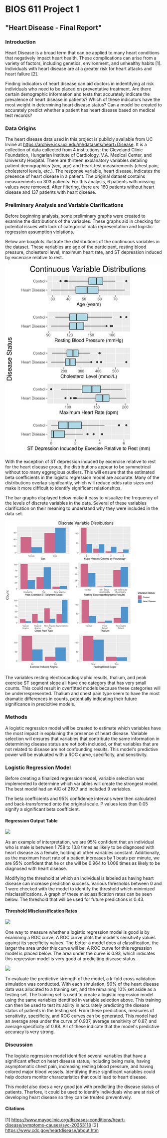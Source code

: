BIOS 611 Project 1
=======================
"Heart Disease - Final Report"
---------------------------

### Introduction

Heart Disease is a broad term that can be applied to many heart conditions that negatively impact heart health.  These complications can arise from a variety of factors, including genetics, environment, and unhealthy habits [1].  Individuals with heart disease are at a greater risk for heart attacks and heart failure [2].    

Finding indicators of heart disease can aid doctors in indentifying at risk individuals who need to be placed on preventative treatment. Are there certain demographic information and tests that accurately indicate the prevalence of heart disease in patients?  Which of these indicators have the most weight in determining heart disease status?  Can a model be created to accurately predict whether a patient has heart disease based on medical test records?

### Data Origins

The heart disease data used in this project is publicly available from UC Irvine at 
https://archive.ics.uci.edu/ml/datasets/heart+Disease. It is a collection of data collected from 4 institutions: the Cleveland Clinic Foundation, Hungarian Institute of Cardiology, V.A. Medical Center, and University Hospital. There are thirteen explanatory variables detailing patient demographics (sex, age) and heart test measurements (chest pain, cholesterol levels, etc.).  The response variable, heart disease, indicates the presence of heart disease in a patient.  The original dataset contains measurements on 303 patients.  For this analysis, 6 patients with missing values were removed. After filtering, there are 160 patients without heart disease and 137 patients with heart disease.    

### Preliminary Analysis and Variable Clarifications

Before beginning analysis, some preliminary graphs were created to examine the distributions of the variables. These graphs aid in checking for potential issues with lack of categorical data representation and logistic regression assumption violations.

Below are boxplots illustrate the distributions of the continuous variables in the dataset. These variables are age of the participant, resting blood pressure, cholesterol level, maximum heart rate, and ST depression induced by excercise relative to rest.

![](figures/cont_var_distributions.png)

With the exception of ST depression induced by excercise relative to rest for the heart disease group, the distributions appear to be symmetrical without too many eggregious outliers. This will ensure that the estimated beta coefficients in the logistic regression model are accurate. Many of the distributions overlap signifcantly, which will reduce odds ratio sizes and make it more difficult to identify significant relationships. 

The bar graphs displayed below make it easy to visualize the frequency of the levels of discrete variables in the data.  Several of these variables clarification on their meaning to understand why they were included in the data set. 

![](figures/disc_var_distributions.png)

The variables resting electrocardiographic results, thalium, and peak exercise ST segment slope all have one category that has very small counts. This could result in overfitted models because these categories will be underrespresented.  Thalium and chest pain type seem to have the most dramatic differences in counts, potentially indicating their future significance in predicitive models. 

### Methods

A logistic regression model will be created to estimate which variables have the most impact in explaining the presence of heart disease. Variable selection will ensures that variables that contribute the same information in determining disease status are not both included, or that variables that are not related to disease are not confounding results. This model's predictive power will be evaluated with a ROC curve, specificity, and sensitivity.

### Logistic Regression Model

Before creating a finalized regression model, variable selection was implemented to determine which variables will create the strongest model.  The best model had an AIC of 219.7 and included 9 variables.

The beta coefficients and 95% confidence intervals were then calculated and back-transformed onto the original scale.  P values less than 0.05 signify a significant beta coefficient. 

#### Regression Output Table
![](figures/log.reg.table.png)

As an example of interpretation, we are 95% confident that an individual who is male is between 1.758 to 13.8 times as likely to be diagnosed with heart disease as a female, holding all other variables constant.  Additionally, as the maximum heart rate of a patient increases by 1 beats per minute, we are 95% confident that he or she will be 0.964 to 1.006 times as likely to be diagnosed with heart disease.  

Modifying the threshold at which an individual is labeled as having heart disease can increase prediction success. Various thresholds between 0 and 1 were checked with the model to identify the threshold which minimized misclassifications.  A graph of these misclassification rates can be seen below. The threshold that will be used for future predictions is 0.43.

#### Threshold Misclassification Rates
![](figures/Threshold_Classification.png)

One way to measure whether a logistic regression model is good is by examining a ROC curve.  A ROC curve plots the model's sensitivity values against its specificity values. The better a model does at classification, the larger the area under this curve will be.  A ROC curve for this regression model is placed below.  The area under the curve is 0.93, which indicates this regression model is very good at prediciting disease status. 

![](figures/ROC_Curve.png)

To evaluate the predictive strength of the model, a k-fold cross validation simulation was conducted. With each simulation, 90% of the heart disease data was allocated to a training set, and the remaining 10% set aside as a testing set.  The training set is used to create a logistic regression model using the same variables identified in variable selection above.  This training can then be used to test its ability in accurately predicting the disease status of patients in the testing set.  From these predictions, measures of sensitivity, specificity, and ROC curves can be generated. This model had an average area under the curve of 0.937, average sensitivity of 0.87, and average specificity of 0.88.  All of these indicate that the model's predictive accuracy is very strong.

### Discussion

The logistic regression model identified several variables that have a significant effect on heart disease status, including being male, having asymptomatic chest pain, increasing resting blood pressure, and having colored major blood vessels. Identifying these significant variables could help doctors monitor characteristics that could lead to heart disease.

This model also does a very good job with prediciting the disease status of patients. Therfore, it could be used to identify individuals who are at risk of developing heart disease so they can be treated preventively.


#### Citations 
[1] https://www.mayoclinic.org/diseases-conditions/heart-disease/symptoms-causes/syc-20353118
[2] https://www.cdc.gov/heartdisease/about.htm

